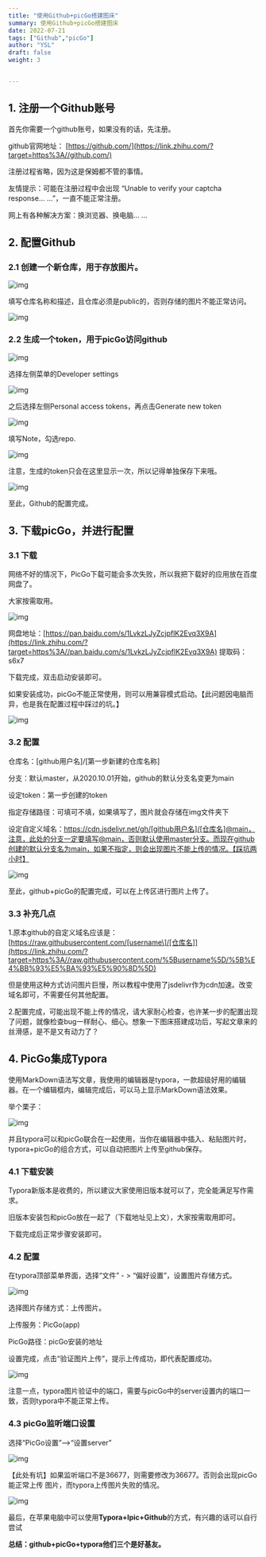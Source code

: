 ```yaml
---
title: "使用Github+picGo搭建图床"
summary: 使用Github+picGo搭建图床
date: 2022-07-21
tags: ["Github","picGo"]
author: "YSL"
draft: false
weight: 3


---
```


## **1. 注册一个Github账号**

首先你需要一个github账号，如果没有的话，先注册。

github官网地址： [https://github.com/](https://link.zhihu.com/?target=https%3A//github.com/)

注册过程省略，因为这是保姆都不管的事情。

友情提示：可能在注册过程中会出现 “Unable to verify your captcha response… …”，一直不能正常注册。

网上有各种解决方案：换浏览器、换电脑… …

## 2. 配置Github

### 2.1 创建一个新仓库，用于存放图片。

![img](https://pic1.zhimg.com/80/v2-59b7f87b4fbe21a2492e4b9e529fe87c_720w.jpg)

填写仓库名称和描述，且仓库必须是public的，否则存储的图片不能正常访问。

![img](https://pic3.zhimg.com/80/v2-d3733c14e8c9b53cb5cf9f7607d51c8a_720w.jpg)

### 2.2 生成一个token，用于picGo访问github

![img](https://cdn.jsdelivr.net/gh/yslinwe/image_bed@main/img/v2-4d227062bcfa58dba6c0582c982b737b_720w.jpg)

选择左侧菜单的Developer settings

![img](https://cdn.jsdelivr.net/gh/yslinwe/image_bed@main/img/v2-4d227062bcfa58dba6c0582c982b737b_720w.jpg)

之后选择左侧Personal access tokens，再点击Generate new token

![img](https://cdn.jsdelivr.net/gh/yslinwe/image_bed@main/img/v2-2d5bcabac97557591c4203009d306750_720w.jpg)

填写Note，勾选repo.

![img](https://pic2.zhimg.com/80/v2-346da4ccf189eb5997abe2fadadca331_720w.jpg)

注意，生成的token只会在这里显示一次，所以记得单独保存下来哦。

![img](https://cdn.jsdelivr.net/gh/yslinwe/image_bed@main/img/v2-354ea85a4bd9cfc99157b86cae9a2332_720w.jpg)

至此，Github的配置完成。

## 3. 下载picGo，并进行配置

### 3.1 下载

网络不好的情况下，PicGo下载可能会多次失败，所以我把下载好的应用放在百度网盘了。

大家按需取用。

![img](https://cdn.jsdelivr.net/gh/yslinwe/image_bed@main/img/v2-279f576c0dc0861fd7edcf1d43e5675f_720w.jpg)

网盘地址：[https://pan.baidu.com/s/1LvkzLJyZcjpflK2Evq3X9A](https://link.zhihu.com/?target=https%3A//pan.baidu.com/s/1LvkzLJyZcjpflK2Evq3X9A) 提取码：s6x7

下载完成，双击启动安装即可。

如果安装成功，picGo不能正常使用，则可以用兼容模式启动。【此问题因电脑而异，也是我在配置过程中踩过的坑。】

![img](https://cdn.jsdelivr.net/gh/yslinwe/image_bed@main/img/v2-3f60ccb549e01c95a1702ceca9bda95d_720w.jpg)

### 3.2 配置

仓库名：[github用户名]/[第一步新建的仓库名称]

分支：默认master，从2020.10.01开始，github的默认分支名变更为main

设定token：第一步创建的token

指定存储路径：可填可不填，如果填写了，图片就会存储在img文件夹下

设定自定义域名：https://cdn.jsdelivr.net/gh/[github用户名]/[仓库名]@main，注意，此处的分支一定要填写@main，否则默认使用master分支。而现在github创建的默认分支名为main，如果不指定，则会出现图片不能上传的情况。【踩坑两小时】

![img](https://pic3.zhimg.com/80/v2-62e4faaa7999d1d32fa80aec44b4034e_720w.jpg)

至此，github+picGo的配置完成，可以在上传区进行图片上传了。

### 3.3 补充几点

1.原本github的自定义域名应该是：[https://raw.githubusercontent.com/[username\]/[仓库名]](https://link.zhihu.com/?target=https%3A//raw.githubusercontent.com/%5Busername%5D/%5B%E4%BB%93%E5%BA%93%E5%90%8D%5D)

但是使用这种方式访问图片巨慢，所以教程中使用了jsdelivr作为cdn加速。改变域名即可，不需要任何其他配置。

2.配置完成，可能出现不能上传的情况，请大家耐心检查，也许某一步的配置出现了问题，就像检查bug一样耐心、细心。想象一下图床搭建成功后，写起文章来的丝滑感，是不是又有动力了？

## 4. PicGo集成Typora

使用MarkDown语法写文章，我使用的编辑器是typora，一款超级好用的编辑器。在一个编辑框内，编辑完成后，可以马上显示MarkDown语法效果。

举个栗子：

![img](https://cdn.jsdelivr.net/gh/yslinwe/image_bed@main/img/v2-ce0b207c19d6ca32ac22937f1dc6cfcd_720w.jpg)

并且typora可以和picGo联合在一起使用，当你在编辑器中插入、粘贴图片时，typora+picGo的组合方式，可以自动把图片上传至github保存。

### 4.1 下载安装

Typora新版本是收费的，所以建议大家使用旧版本就可以了，完全能满足写作需求。

旧版本安装包和picGo放在一起了（下载地址见上文），大家按需取用即可。

下载完成后正常步骤安装即可。

### 4.2 配置

在typora顶部菜单界面，选择“文件” - > “偏好设置”，设置图片存储方式。

![img](https://pic1.zhimg.com/80/v2-f595cf5c8a0e3b62944c68deb8fb5878_720w.jpg)

选择图片存储方式：上传图片。

上传服务：PicGo(app)

PicGo路径：picGo安装的地址

设置完成，点击“验证图片上传”，提示上传成功，即代表配置成功。

![img](https://cdn.jsdelivr.net/gh/yslinwe/image_bed@main/img/v2-e27e9f198aef7bdea365549b2257025d_720w.jpg)

注意一点，typora图片验证中的端口，需要与picGo中的server设置内的端口一致，否则typora中不能正常上传。



### 4.3 picGo监听端口设置

选择“PicGo设置”–>“设置server”

![img](https://cdn.jsdelivr.net/gh/yslinwe/image_bed@main/img/v2-8ff622935a6b0597a21e68e7575e16ef_720w.jpg)

【此处有坑】如果监听端口不是36677，则需要修改为36677。否则会出现picGo能正常上传 图片，而typora上传图片失败的情况。

![img](https://cdn.jsdelivr.net/gh/yslinwe/image_bed@main/img/v2-304589efaed9a1ba3caf5e8827e77582_720w.jpg)

最后，在苹果电脑中可以使用**Typora+Ipic+Github**的方式，有兴趣的话可以自行尝试

**总结：github+picGo+typora他们三个是好基友。**